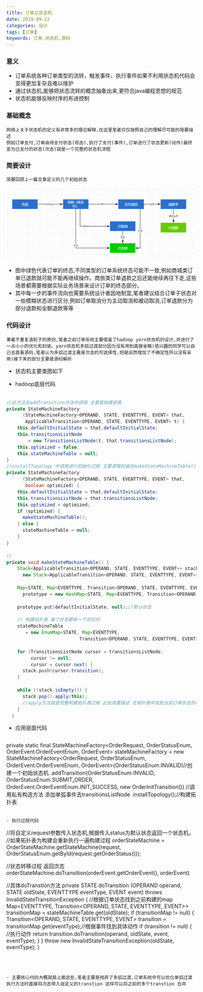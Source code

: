 ```yaml
---
title: 订单之状态机
date: 2019-09-22 
categories: 设计
tags: [订单]
keywords: 订单,状态机,源码
---
```


### 意义

- 订单系统各种订单类型的流转，触发事件、执行事件如果不利用状态机代码会变得更加复杂且难以维护
- 通过状态机,能够把状态流转的概念抽象出来,更符合java编程思想的规范
- 状态机能够反映时序的布进控制

### 基础概念

	网络上关于状态机的定义有非常多的理论解释,在这里笔者仅仅按照自己的理解尽可能的简要描述
	例如订单支付,订单由待支付状态(现态),执行了支付(事件),订单进行了状态更新(动作)最终变为已支付的状态(次态)就是一个完整的状态机流程

### 简要设计

	简要回顾上一篇文章定义的几个初始状态
 ![state](/images/orderImage/state.png)

- 图中绿色代表订单的终态,不同类型的订单系统终态可能不一致,例如商城类订单已退款就可能不能再继续操作。商旅类订单退款之后还能继续再往下走,这些场景都需要根据实际业务场景来设计订单的终态部分。
- 其中每一步的事件流向也需要系统设计者因地制宜,笔者建议结合订单子状态对一些模糊状态进行区分,例如订单取消分为主动取消和被动取消,订单退款分为部分退款和全额退款等等

### 代码设计
	秉着不重复造轮子的原则,笔者之前订单系统主要借鉴了hadoop yarn状态机的设计,并进行了一点小小的优化和封装。yarn状态机多弧过渡部分因为没有用到直接省略(感兴趣的同学可以自己去查看源码,笔者认为多弧过渡主要是次态的可选择性,但是反而增加了不确定性所以没有采用)接下来的部分主要是源码解析

- 状态机主要类图如下

- hadoop底层代码
```java

//此方法在addTransition方法中调用 主要是构建链表
private StateMachineFactory
      (StateMachineFactory<OPERAND, STATE, EVENTTYPE, EVENT> that,
       ApplicableTransition<OPERAND, STATE, EVENTTYPE, EVENT> t) {
    this.defaultInitialState = that.defaultInitialState;
    this.transitionsListNode 
        = new TransitionsListNode(t, that.transitionsListNode);
    this.optimized = false;
    this.stateMachineTable = null;
}
//installTopology 中调用进行初始化过程 主要逻辑封装在makeStateMachineTable()方法中
private StateMachineFactory
      (StateMachineFactory<OPERAND, STATE, EVENTTYPE, EVENT> that,
       boolean optimized) {
    this.defaultInitialState = that.defaultInitialState;
    this.transitionsListNode = that.transitionsListNode;
    this.optimized = optimized;
    if (optimized) {
      makeStateMachineTable();
    } else {
      stateMachineTable = null;
    }
}
  
//
private void makeStateMachineTable() {
    Stack<ApplicableTransition<OPERAND, STATE, EVENTTYPE, EVENT>> stack =
      new Stack<ApplicableTransition<OPERAND, STATE, EVENTTYPE, EVENT>>();//创建堆栈 ApplicableTransition将此前链表的各个ApplicableTransition压入栈中

    Map<STATE, Map<EVENTTYPE, Transition<OPERAND, STATE, EVENTTYPE, EVENT>>>
      prototype = new HashMap<STATE, Map<EVENTTYPE, Transition<OPERAND, STATE, EVENTTYPE, EVENT>>>();

    prototype.put(defaultInitialState, null);//默认状态

    // 构建拓扑表 每个状态都有一个对应的
    stateMachineTable
       = new EnumMap<STATE, Map<EVENTTYPE,
                           Transition<OPERAND, STATE, EVENTTYPE, EVENT>>>(prototype);

    for (TransitionsListNode cursor = transitionsListNode;
         cursor != null;
         cursor = cursor.next) {
      stack.push(cursor.transition);
    }

    while (!stack.isEmpty()) {
      stack.pop().apply(this);
      //apply方法就是完整构建拓扑表过程 此处简要描述 在拓扑表中找到当前订单状态的动作映射map,然后把动作放入此map中
    }
  }
```

- 应用层面代码
  ```java
private static final StateMachineFactory<OrderRequest, OrderStatusEnum, OrderEvent.OrderEventEnum, OrderEvent> stateMachineFactory = new StateMachineFactory<OrderRequest, OrderStatusEnum, OrderEvent.OrderEventEnum, OrderEvent>(OrderStatusEnum.INVALID)//创建一个初始状态机
.addTransition(OrderStatusEnum.INVALID, OrderStatusEnum.SUBMIT_ORDER, OrderEvent.OrderEventEnum.INIT_SUCCESS, new OrderInitTransition()) //调用私有构造方法 添加单弧事件去transitionsListNode
         .installTopology();//构建拓扑表
  ```

- 执行过程代码

  ```
  //将自定义request参数传入状态机,根据传入status为默认状态返回一个状态机。
  //如果拓扑表为构建会重新执行一遍构建过程
  orderStateMachine = OrderStateMachine.getStateMachine(request, OrderStatusEnum.getById(request.getOrderStatus()));
  
  //状态转移过程 返回次态
  orderStateMachine.doTransition(orderEvent.getOrderEvent(), orderEvent)
  
  //具体doTranstion方法
  private STATE doTransition
             (OPERAND operand, STATE oldState, EVENTTYPE eventType, EVENT event)
        throws InvalidStateTransitionException {
      //根据订单状态找到之前构建的map
      Map<EVENTTYPE, Transition<OPERAND, STATE, EVENTTYPE, EVENT>> transitionMap
        = stateMachineTable.get(oldState);
      if (transitionMap != null) {
        Transition<OPERAND, STATE, EVENTTYPE, EVENT> transition
            = transitionMap.get(eventType);//根据事件找到具体动作
        if (transition != null) {
        	//执行动作
          return transition.doTransition(operand, oldState, event, eventType);
        }
      }
      throw new InvalidStateTransitionException(oldState, eventType);
    }
  
  ```



- 主要核心代码大概就是上面这些,笔者主要是抛弃了多弧过渡,订单系统中可以优化单弧过渡执行方法时直接将次态带入自定义的transtion 这样可以将之前的多个transtion 合并